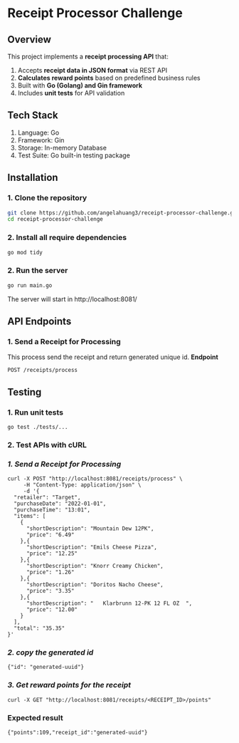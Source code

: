 # **Receipt Processor Challenge**

## **Overview**
This project implements a **receipt processing API** that:
1. Accepts **receipt data in JSON format** via REST API  
2. **Calculates reward points** based on predefined business rules  
3. Built with **Go (Golang) and Gin framework**  
4. Includes **unit tests** for API validation  

## **Tech Stack**
1. Language: Go
2. Framework: Gin
3. Storage: In-memory Database
4. Test Suite: Go built-in testing package
## **Installation**

### **1. Clone the repository**

```sh
git clone https://github.com/angelahuang3/receipt-processor-challenge.git
cd receipt-processor-challenge
```

### **2. Install all require dependencies**

```sh
go mod tidy
```

### **2. Run the server**

```sh
go run main.go
```
The server will start in http://localhost:8081/     
## **API Endpoints**
### **1. Send a Receipt for Processing**
This process send the receipt and return generated unique id.
**Endpoint**
```
POST /receipts/process
```
## **Testing**

### **1. Run unit tests**

```
go test ./tests/...
```

### **2. Test APIs with cURL**

### ***1. Send a Receipt for Processing***

```
curl -X POST "http://localhost:8081/receipts/process" \
     -H "Content-Type: application/json" \
     -d '{
  "retailer": "Target",
  "purchaseDate": "2022-01-01",
  "purchaseTime": "13:01",
  "items": [
    {
      "shortDescription": "Mountain Dew 12PK",
      "price": "6.49"
    },{
      "shortDescription": "Emils Cheese Pizza",
      "price": "12.25"
    },{
      "shortDescription": "Knorr Creamy Chicken",
      "price": "1.26"
    },{
      "shortDescription": "Doritos Nacho Cheese",
      "price": "3.35"
    },{
      "shortDescription": "   Klarbrunn 12-PK 12 FL OZ  ",
      "price": "12.00"
    }
  ],
  "total": "35.35"
}'
```

### _2. copy the generated id_

```
{"id": "generated-uuid"}
```

### _3. Get reward points for the receipt_

```
curl -X GET "http://localhost:8081/receipts/<RECEIPT_ID>/points"
```

### Expected result

```
{"points":109,"receipt_id":"generated-uuid"}
```
